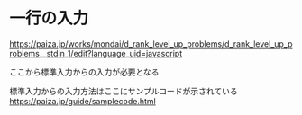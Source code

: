 # 一行の入力
https://paiza.jp/works/mondai/d_rank_level_up_problems/d_rank_level_up_problems__stdin_1/edit?language_uid=javascript

ここから標準入力からの入力が必要となる

標準入力からの入力方法はここにサンプルコードが示されている
https://paiza.jp/guide/samplecode.html
